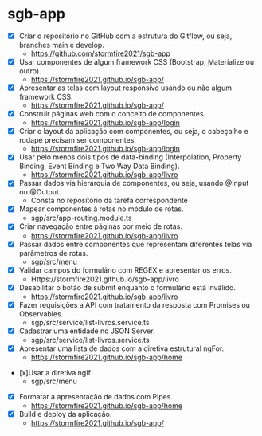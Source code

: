 # sgb-app
 - [x] Criar o repositório no GitHub com a estrutura do Gitflow, ou seja, branches main e develop.
   - https://github.com/stormfire2021/sgb-app
 - [x] Usar componentes de algum framework CSS (Bootstrap, Materialize ou outro).
   - https://stormfire2021.github.io/sgb-app/
 - [x] Apresentar as telas com layout responsivo usando ou não algum framework CSS.
   - https://stormfire2021.github.io/sgb-app/
 - [x] Construir páginas web com o conceito de componentes. 
   - https://stormfire2021.github.io/sgb-app/login
 - [x] Criar o layout da aplicação com componentes, ou seja, o cabeçalho e rodapé precisam ser componentes.
   - https://stormfire2021.github.io/sgb-app/login
 - [x] Usar pelo menos dois tipos de data-binding (Interpolation, Property Binding, Event Binding e Two Way Data Binding).
   - https://stormfire2021.github.io/sgb-app/livro
 - [x] Passar dados via hierarquia de componentes, ou seja, usando @Input ou @Output.
   - Consta no repositorio da tarefa correspondente  
 - [x] Mapear componentes à rotas no módulo de rotas.
   - sgp/src/app-routing.module.ts
 - [x] Criar navegação entre páginas por meio de rotas.
   - https://stormfire2021.github.io/sgb-app/livro
 - [x] Passar dados entre componentes que representam diferentes telas via parâmetros de rotas.
   - sgp/src/menu
 - [x] Validar campos do formulário com REGEX e apresentar os erros.
   - Https://stormfire2021.github.io/sgb-app/livro
 - [x] Desabilitar o botão de submit enquanto o formulário está inválido.
   - https://stormfire2021.github.io/sgb-app/livro
 - [x] Fazer requisições a API com tratamento da resposta com Promises ou Observables.
   - sgp/src/service/list-livros.service.ts
 - [x] Cadastrar uma entidade no JSON Server.
   - sgp/src/service/list-livros.service.ts
 - [x] Apresentar uma lista de dados com a diretiva estrutural ngFor.
   - https://stormfire2021.github.io/sgb-app/home
 - [x]Usar a diretiva ngIf
   - sgp/src/menu 
 - [x] Formatar a apresentação de dados com Pipes.
   - https://stormfire2021.github.io/sgb-app/home
 - [x] Build e deploy da aplicação.
   - https://stormfire2021.github.io/sgb-app/
